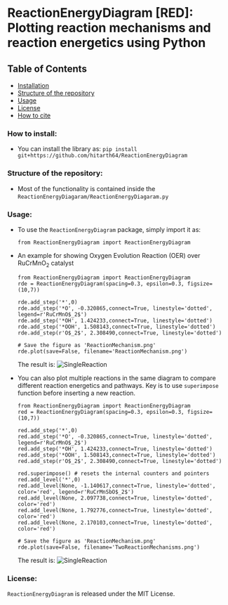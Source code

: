 # ReactionEnergyDiagram [RED]: Plotting reaction mechanisms and reaction energetics using Python

## Table of Contents

- [Installation](#how-to-install)
- [Structure of the repository](#structure-of-the-repository)
- [Usage](#usage)
- [License](#license)
- [How to cite](#citation)

### How to install: 
- You can install the library as: ```pip install git+https://github.com/hitarth64/ReactionEnergyDiagram```

### Structure of the repository:
- Most of the functionality is contained inside the ```ReactionEnergyDiagaram/ReactionEnergyDiagaram.py```

### Usage:
- To use the ```ReactionEnergyDiagram``` package, simply import it as:

   ```from ReactionEnergyDiagram import ReactionEnergyDiagram```
   
- An example for showing Oxygen Evolution Reaction (OER) over RuCrMnO<sub>2</sub> catalyst 
   ```
   from ReactionEnergyDiagram import ReactionEnergyDiagram
   rde = ReactionEnergyDiagram(spacing=0.3, epsilon=0.3, figsize=(10,7))
   
   rde.add_step('*',0)
   rde.add_step('*O', -0.320865,connect=True, linestyle='dotted', legend=r'RuCrMnO$_2$')
   rde.add_step('*OH', 1.424233,connect=True, linestyle='dotted')
   rde.add_step('*OOH', 1.508143,connect=True, linestyle='dotted')
   rde.add_step(r'O$_2$', 2.308490,connect=True, linestyle='dotted')
   
   # Save the figure as 'ReactionMechanism.png'
   rde.plot(save=False, filename='ReactionMechanism.png')
   ```
   
   The result is:
   ![SingleReaction](https://github.com/hitarth64/ReactionEnergyDiagram/blob/main/examples/ReactionMechanism.png)

- You can also plot multiple reactions in the same diagram to compare different reaction energetics and pathways. Key is to use ```superimpose``` function before inserting a new reaction.
   ```
   from ReactionEnergyDiagram import ReactionEnergyDiagram
   red = ReactionEnergyDiagram(spacing=0.3, epsilon=0.3, figsize=(10,7))
   
   red.add_step('*',0)
   red.add_step('*O', -0.320865,connect=True, linestyle='dotted', legend=r'RuCrMnO$_2$')
   red.add_step('*OH', 1.424233,connect=True, linestyle='dotted')
   red.add_step('*OOH', 1.508143,connect=True, linestyle='dotted')
   red.add_step(r'O$_2$', 2.308490,connect=True, linestyle='dotted')
   
   red.superimpose() # resets the internal counters and pointers
   red.add_level('*',0)
   red.add_level(None, -1.140617,connect=True, linestyle='dotted', color='red', legend=r'RuCrMnSbO$_2$')
   red.add_level(None, 2.097738,connect=True, linestyle='dotted', color='red')
   red.add_level(None, 1.792776,connect=True, linestyle='dotted', color='red')
   red.add_level(None, 2.170103,connect=True, linestyle='dotted', color='red')
   
   # Save the figure as 'ReactionMechanism.png'
   rde.plot(save=False, filename='TwoReactionMechanisms.png')
   ```
   The result is:
   ![SingleReaction](https://github.com/hitarth64/ReactionEnergyDiagram/blob/main/examples/TwoReactionMechanisms.png)

### License:
```ReactionEnergyDiagram``` is released under the MIT License. 
